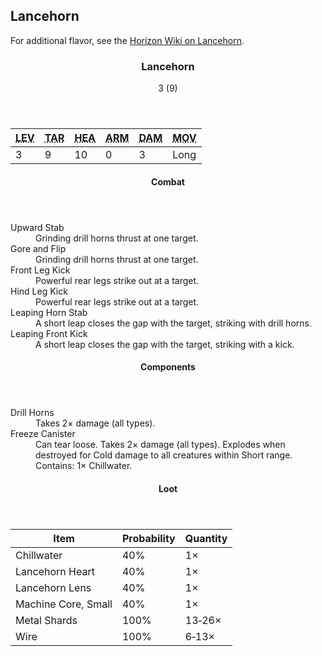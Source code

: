 <!-- +template machine lancehorn cypher-creature -->

<h2>Lancehorn</h2>
<p>For additional flavor, see the <a href="https://horizon.fandom.com/wiki/Lancehorn" rel="external">Horizon Wiki on Lancehorn</a>.</p>
<div class="cypher-stat-block stat-block">
	<article>
		<header class="title">
			<h3><span class="word" markdown="1">
Lancehorn
</span></h3>
			<aside class="level-and-target">3 (9)</aside>
		</header>
		<section class="stats-tab">
			<table class="stats">
				<thead>
					<tr>
						<th><abbr title="Level">LEV</abbr></th>
						<th><abbr title="Target Number">TAR</abbr></th>
						<th><abbr title="Health">HEA</abbr></th>
						<th><abbr title="Armor">ARM</abbr></th>
						<th><abbr title="Damage">DAM</abbr></th>
						<th><abbr title="Movement">MOV</abbr></th>
					</tr>
				</thead>
				<tbody>
					<tr>
						<td>3</td>
						<td>9</td>
						<td>10</td>
						<td>0</td>
						<td>3</td>
						<td>Long</td>
					</tr>
				</tbody>
			</table>
		</section>
		<section class="combats">
			<header><h4>Combat</h4></header>
			<dl class="combat-list">
				<div class="detailed">
					<dt>Upward Stab</dt>
					<dd markdown="1">
Grinding drill horns thrust at one target.
</dd>
				</div>
				<div class="detailed">
					<dt>Gore and Flip</dt>
					<dd markdown="1">
Grinding drill horns thrust at one target.
</dd>
				</div>
				<div class="detailed">
					<dt>Front Leg Kick</dt>
					<dd markdown="1">
Powerful rear legs strike out at a target.
</dd>
				</div>
				<div class="detailed">
					<dt>Hind Leg Kick</dt>
					<dd markdown="1">
Powerful rear legs strike out at a target.
</dd>
				</div>
				<div class="detailed">
					<dt>Leaping Horn Stab</dt>
					<dd markdown="1">
A short leap closes the gap with the target, striking with drill horns.
</dd>
				</div>
				<div class="detailed">
					<dt>Leaping Front Kick</dt>
					<dd markdown="1">
A short leap closes the gap with the target, striking with a kick.
</dd>
				</div>
			</dl>
		</section>
		<section class="components">
			<header><h4>Components</h4></header>
			<dl class="component-list">
				<div class="detailed">
					<dt>Drill Horns</dt>
					<dd markdown="1">
Takes 2&times; damage (all types).
</dd>
				</div>
				<div class="detailed">
					<dt>Freeze Canister</dt>
					<dd markdown="1">
Can tear loose. Takes 2&times; damage (all types). Explodes when destroyed for Cold damage to all creatures within Short range. Contains: 1&times; Chillwater.
</dd>
				</div>
			</dl>
		</section>
		<section class="loot-items">
			<header><h4>Loot</h4></header>
			<table class="loot-list">
				<thead>
					<tr>
						<th>Item</th>
						<th class="loot-percent">Probability</th>
						<th class="loot-qty">Quantity</th>
					</tr>
				</thead>
				<tbody>
					<tr>
						<td class="loot-title">Chillwater</td>
						<td class="loot-percent">40%</td>
						<td class="loot-qty">1&times;</td>
					</tr>
					<tr>
						<td class="loot-title">Lancehorn Heart</td>
						<td class="loot-percent">40%</td>
						<td class="loot-qty">1&times;</td>
					</tr>
					<tr>
						<td class="loot-title">Lancehorn Lens</td>
						<td class="loot-percent">40%</td>
						<td class="loot-qty">1&times;</td>
					</tr>
					<tr>
						<td class="loot-title">Machine Core, Small</td>
						<td class="loot-percent">40%</td>
						<td class="loot-qty">1&times;</td>
					</tr>
					<tr>
						<td class="loot-title">Metal Shards</td>
						<td class="loot-percent">100%</td>
						<td class="loot-qty">13&#8209;26&times;</td>
					</tr>
					<tr>
						<td class="loot-title">Wire</td>
						<td class="loot-percent">100%</td>
						<td class="loot-qty">6&#8209;13&times;</td>
					</tr>
				</tbody>
			</table>
		</section>
	</article>
</div>

<!-- -template machine lancehorn cypher-creature -->
